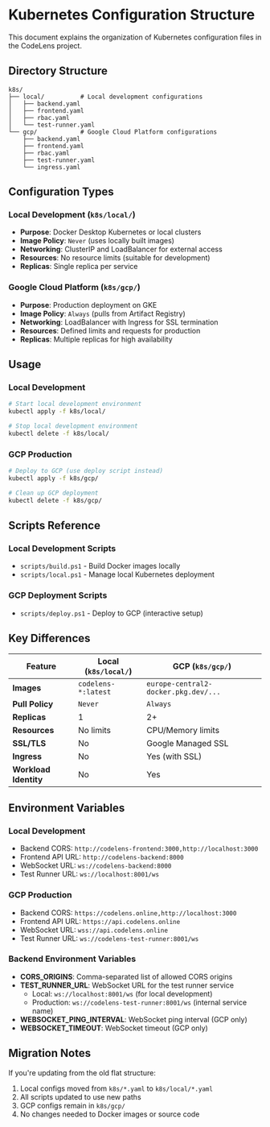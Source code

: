 # Kubernetes Configuration Structure

This document explains the organization of Kubernetes configuration files in the CodeLens project.

## Directory Structure

```
k8s/
├── local/          # Local development configurations
│   ├── backend.yaml
│   ├── frontend.yaml
│   ├── rbac.yaml
│   └── test-runner.yaml
└── gcp/            # Google Cloud Platform configurations
    ├── backend.yaml
    ├── frontend.yaml
    ├── rbac.yaml
    ├── test-runner.yaml
    └── ingress.yaml
```

## Configuration Types

### Local Development (`k8s/local/`)
- **Purpose**: Docker Desktop Kubernetes or local clusters
- **Image Policy**: `Never` (uses locally built images)
- **Networking**: ClusterIP and LoadBalancer for external access
- **Resources**: No resource limits (suitable for development)
- **Replicas**: Single replica per service

### Google Cloud Platform (`k8s/gcp/`)
- **Purpose**: Production deployment on GKE
- **Image Policy**: `Always` (pulls from Artifact Registry)
- **Networking**: LoadBalancer with Ingress for SSL termination
- **Resources**: Defined limits and requests for production
- **Replicas**: Multiple replicas for high availability

## Usage

### Local Development
```bash
# Start local development environment
kubectl apply -f k8s/local/

# Stop local development environment
kubectl delete -f k8s/local/
```

### GCP Production
```bash
# Deploy to GCP (use deploy script instead)
kubectl apply -f k8s/gcp/

# Clean up GCP deployment
kubectl delete -f k8s/gcp/
```

## Scripts Reference

### Local Development Scripts
- `scripts/build.ps1` - Build Docker images locally
- `scripts/local.ps1` - Manage local Kubernetes deployment

### GCP Deployment Scripts
- `scripts/deploy.ps1` - Deploy to GCP (interactive setup)

## Key Differences

| Feature | Local (`k8s/local/`) | GCP (`k8s/gcp/`) |
|---------|---------------------|------------------|
| **Images** | `codelens-*:latest` | `europe-central2-docker.pkg.dev/...` |
| **Pull Policy** | `Never` | `Always` |
| **Replicas** | 1 | 2+ |
| **Resources** | No limits | CPU/Memory limits |
| **SSL/TLS** | No | Google Managed SSL |
| **Ingress** | No | Yes (with SSL) |
| **Workload Identity** | No | Yes |

## Environment Variables

### Local Development
- Backend CORS: `http://codelens-frontend:3000,http://localhost:3000`
- Frontend API URL: `http://codelens-backend:8000`
- WebSocket URL: `ws://codelens-backend:8000`
- Test Runner URL: `ws://localhost:8001/ws`

### GCP Production
- Backend CORS: `https://codelens.online,http://localhost:3000`
- Frontend API URL: `https://api.codelens.online`
- WebSocket URL: `wss://api.codelens.online`
- Test Runner URL: `ws://codelens-test-runner:8001/ws`

### Backend Environment Variables
- **CORS_ORIGINS**: Comma-separated list of allowed CORS origins
- **TEST_RUNNER_URL**: WebSocket URL for the test runner service
  - Local: `ws://localhost:8001/ws` (for local development)
  - Production: `ws://codelens-test-runner:8001/ws` (internal service name)
- **WEBSOCKET_PING_INTERVAL**: WebSocket ping interval (GCP only)
- **WEBSOCKET_TIMEOUT**: WebSocket timeout (GCP only)

## Migration Notes

If you're updating from the old flat structure:
1. Local configs moved from `k8s/*.yaml` to `k8s/local/*.yaml`
2. All scripts updated to use new paths
3. GCP configs remain in `k8s/gcp/`
4. No changes needed to Docker images or source code
